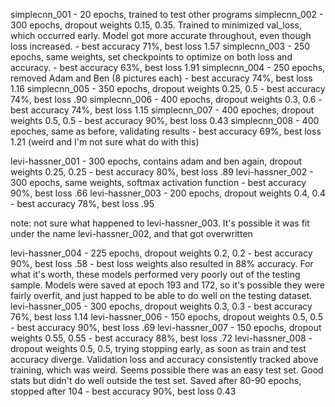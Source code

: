 simplecnn_001 - 20 epochs, trained to test other programs
simplecnn_002 - 300 epochs, dropout weights 0.15, 0.35. Trained to minimized val_loss, which occurred early. Model got more accurate throughout, even though loss increased. - best accuracy 71%, best loss 1.57
simplecnn_003 - 250 epochs, same weights, set checkpoints to optimize on both loss and accuracy. - best accuracy 63%, best loss 1.91
simplecnn_004 - 250 epochs, removed Adam and Ben (8 pictures each) - best accuracy 74%, best loss 1.16
simplecnn_005 - 350 epochs, dropout weights 0.25, 0.5 - best accuracy 74%, best loss .90
simplecnn_006 - 400 epochs, dropout weights 0.3, 0.6 - best accuracy 74%, best loss 1.15
simplecnn_007 - 400 epoches, dropout weights 0.5, 0.5 - best accuracy 90%, best loss 0.43
simplecnn_008 - 400 epoches, same as before, validating results - best accuracy 69%, best loss 1.21 (weird and I'm not sure what do with this)


levi-hassner_001 - 300 epochs, contains adam and ben again, dropout weights 0.25, 0.25 - best accuracy 80%, best loss .89
levi-hassner_002 - 300 epochs, same weights, softmax activation function - best accuracy 90%, best loss .66
levi-hassner_003 - 200 epochs, dropout weights 0.4, 0.4 - best accuracy 78%, best loss .95

note: not sure what happened to levi-hassner_003. It's possible it was fit under the name levi-hassner_002, and that got overwritten

levi-hassner_004 - 225 epochs, dropout weights 0.2, 0.2 - best accuracy 90%, best loss .58 - best loss weights also resulted in 88% accuracy. For what it's worth, these models performed very poorly out of the testing sample. Models were saved at epoch 193 and 172, so it's possible they were fairly overfit, and just happed to be able to do well on the testing dataset.
levi-hassner_005 - 300 epochs, dropout weights 0.3, 0.3 - best accuracy 76%, best loss 1.14
levi-hassner_006 - 150 epochs, dropout weights 0.5, 0.5 - best accuracy 90%, best loss .69
levi-hassner_007 - 150 epochs, dropout weights 0.55, 0.55 - best accuracy 88%, best loss .72
levi-hassner_008 - dropout weights 0.5, 0.5, trying stopping early, as soon as train and test accuracy diverge. Validation loss and accuracy consistently tracked above training, which was weird. Seems possible there was an easy test set. Good stats but didn't do well outside the test set. Saved after 80-90 epochs, stopped after 104 - best accuracy 90%, best loss 0.43